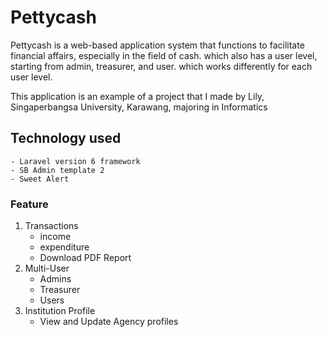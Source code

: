# Pettycash
Pettycash is a web-based application system that functions to facilitate financial affairs, especially in the field of cash. which also has a user level, starting from admin, treasurer, and user. which works differently for each user level.

This application is an example of a project that I made by Lily, Singaperbangsa University, Karawang, majoring in Informatics

## Technology used
    - Laravel version 6 framework
    - SB Admin template 2
    - Sweet Alert
### Feature
1. Transactions
   - income
   - expenditure
   - Download PDF Report
2. Multi-User
   - Admins
   - Treasurer
   - Users
3. Institution Profile
   - View and Update Agency profiles


